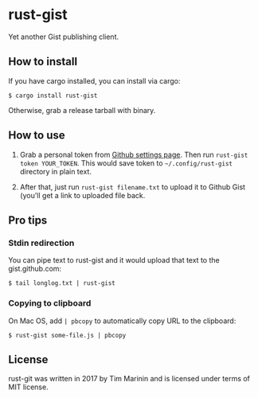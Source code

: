 rust-gist
=========

Yet another Gist publishing client.

## How to install

If you have cargo installed, you can install via cargo:

```
$ cargo install rust-gist
```

Otherwise, grab a release tarball with binary.

## How to use

1. Grab a personal token from [Github settings page](https://github.com/settings/tokens). Then run `rust-gist token YOUR_TOKEN`.
This would save token to `~/.config/rust-gist` directory in plain text.

2. After that, just run `rust-gist filename.txt` to upload it to Github Gist (you'll get a link to uploaded file back.

## Pro tips

### Stdin redirection

You can pipe text to rust-gist and it would upload that text to the gist.github.com:

```
$ tail longlog.txt | rust-gist
```

### Copying to clipboard

On Mac OS, add `| pbcopy` to automatically copy URL to the clipboard:

```
$ rust-gist some-file.js | pbcopy
```

## License

rust-git was written in 2017 by Tim Marinin and is licensed under terms of MIT license.
